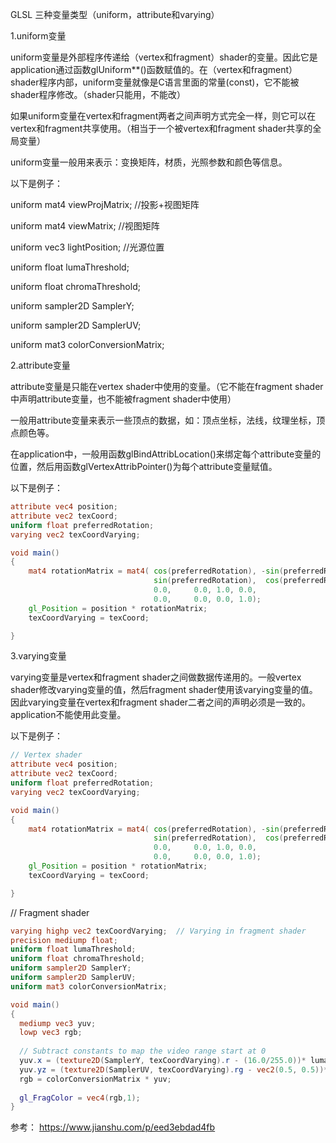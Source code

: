 GLSL 三种变量类型（uniform，attribute和varying）

1.uniform变量

uniform变量是外部程序传递给（vertex和fragment）shader的变量。因此它是application通过函数glUniform**()函数赋值的。在（vertex和fragment）shader程序内部，uniform变量就像是C语言里面的常量(const)，它不能被shader程序修改。（shader只能用，不能改）

如果uniform变量在vertex和fragment两者之间声明方式完全一样，则它可以在vertex和fragment共享使用。（相当于一个被vertex和fragment shader共享的全局变量）

uniform变量一般用来表示：变换矩阵，材质，光照参数和颜色等信息。

以下是例子：

uniform mat4 viewProjMatrix; //投影+视图矩阵

uniform mat4 viewMatrix;        //视图矩阵

uniform vec3 lightPosition;     //光源位置

uniform float lumaThreshold;

uniform float chromaThreshold;

uniform sampler2D SamplerY;

uniform sampler2D SamplerUV;

uniform mat3 colorConversionMatrix;

2.attribute变量

attribute变量是只能在vertex shader中使用的变量。（它不能在fragment shader中声明attribute变量，也不能被fragment shader中使用）

一般用attribute变量来表示一些顶点的数据，如：顶点坐标，法线，纹理坐标，顶点颜色等。

在application中，一般用函数glBindAttribLocation()来绑定每个attribute变量的位置，然后用函数glVertexAttribPointer()为每个attribute变量赋值。

以下是例子：
```glsl
attribute vec4 position;
attribute vec2 texCoord;
uniform float preferredRotation;
varying vec2 texCoordVarying;

void main()
{
    mat4 rotationMatrix = mat4( cos(preferredRotation), -sin(preferredRotation), 0.0, 0.0,
                                sin(preferredRotation),  cos(preferredRotation), 0.0, 0.0,
                                0.0,     0.0, 1.0, 0.0,
                                0.0,     0.0, 0.0, 1.0);
    gl_Position = position * rotationMatrix;
    texCoordVarying = texCoord;

}
```

3.varying变量

varying变量是vertex和fragment shader之间做数据传递用的。一般vertex shader修改varying变量的值，然后fragment shader使用该varying变量的值。因此varying变量在vertex和fragment shader二者之间的声明必须是一致的。application不能使用此变量。

以下是例子：



```glsl
// Vertex shader  
attribute vec4 position;
attribute vec2 texCoord;
uniform float preferredRotation;
varying vec2 texCoordVarying;

void main()
{
    mat4 rotationMatrix = mat4( cos(preferredRotation), -sin(preferredRotation), 0.0, 0.0,
                                sin(preferredRotation),  cos(preferredRotation), 0.0, 0.0,
                                0.0,     0.0, 1.0, 0.0,
                                0.0,     0.0, 0.0, 1.0);
    gl_Position = position * rotationMatrix;
    texCoordVarying = texCoord;

}
```

// Fragment shader
```glsl
varying highp vec2 texCoordVarying;  // Varying in fragment shader
precision mediump float;
uniform float lumaThreshold;
uniform float chromaThreshold;
uniform sampler2D SamplerY;
uniform sampler2D SamplerUV;
uniform mat3 colorConversionMatrix;

void main()
{
  mediump vec3 yuv;
  lowp vec3 rgb;
  
  // Subtract constants to map the video range start at 0
  yuv.x = (texture2D(SamplerY, texCoordVarying).r - (16.0/255.0))* lumaThreshold;
  yuv.yz = (texture2D(SamplerUV, texCoordVarying).rg - vec2(0.5, 0.5))* chromaThreshold;
  rgb = colorConversionMatrix * yuv;
  
  gl_FragColor = vec4(rgb,1);  
}
```

参考： https://www.jianshu.com/p/eed3ebdad4fb